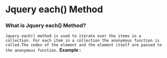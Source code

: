 # Jquery each() Method
### What  is Jquery each() Method?
`Jquery each() method is used to iterate over the items in a collection. For each item in a collection the anonymous function is called.The index of the element and the element itself are passed to the anonymous function.`
**Example :**
   <script></br>
        $(document).ready(function(){</br>
            $("#bookName").click(function(){</br>
                $("li").each(function(index, Element){</br>
                    alert("Index :"+index+", Element :"+$(this).text());</br>
                    if($(this).text()=='Bangla Book'){</br>
                        confirm("this is my book");</br>
                    }</br>
                })</br>
            })</br>
        })</br>
    </script></br>
    
